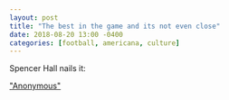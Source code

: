 ```yaml
---
layout: post
title: "The best in the game and its not even close"
date: 2018-08-20 13:00 -0400
categories: [football, americana, culture]
---
```


Spencer Hall nails it:

["Anonymous"](https://www.everydayshouldbesaturday.com/2018/8/15/17693280/to-hell-with-every-bit-of-this?utm_campaign=everydayshouldbesaturday&utm_content=chorus&utm_medium=social&utm_source=twitter)